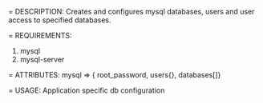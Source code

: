 = DESCRIPTION:
Creates and configures mysql databases, users and user access to specified databases.

= REQUIREMENTS:
1. mysql
2. mysql-server

= ATTRIBUTES:
  mysql => { root_password, users{}, databases[]}
	   
= USAGE:
Application specific db configuration
